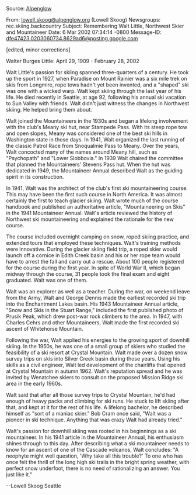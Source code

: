 Source: [Alpenglow](http://www.alpenglow.org/ski-history/notes/orig/little-walt-obit.txt)

From: lowell.skoog@alpenglow.org (Lowell Skoog)
Newsgroups: rec.skiing.backcountry
Subject: Remembering Walt Little, Northwest Skier and Mountaineer
Date: 6 Mar 2002 07:34:14 -0800
Message-ID: <dfe47423.0203060734.8629ad6@posting.google.com>

[edited, minor corrections]

Walter Burges Little: April 29, 1909 - February 28, 2002 

Walt Little's passion for skiing spanned three-quarters of a
century. He took up the sport in 1927, when Paradise on Mount
Rainier was a six mile trek on skis from Longmire, rope tows
hadn't yet been invented, and a "shaped" ski was one with a
wicked warp. Walt kept skiing through the last year of his life.
He died recently in Seattle, at age 92, following his annual ski
vacation to Sun Valley with friends. Walt didn't just witness
the changes in Northwest skiing. He helped bring them about.

Walt joined the Mountaineers in the 1930s and began a lifelong
involvement with the club's Meany ski hut, near Stampede Pass.
With its steep rope tow and open slopes, Meany was considered one
of the best ski hills in Washington state in those days. In
1941, Walt organized the last running of the classic Patrol Race
from Snoqualmie Pass to Meany. Over the years, Walt concocted
many of the names around Meany hill, such as "Psychopath" and
"Lower Slobbovia." In 1939 Walt chaired the committee that
planned the Mountaineers' Stevens Pass hut. When the hut was
dedicated in 1949, the Mountaineer Annual described Walt as the
guiding spirit in its construction.

In 1941, Walt was the architect of the club's first ski
mountaineering course. This may have been the first such course
in North America. It was almost certainly the first to teach
glacier skiing. Walt wrote much of the course handbook and
published an authoritative article, "Mountaineering on Skis" in
the 1941 Mountaineer Annual. Walt's article reviewed the history
of Northwest ski mountaineering and explained the rationale for
the new course.

The course included overnight camping on snow, roped skiing
practice, and extended tours that employed these techniques.
Walt's training methods were innovative. During the glacier
skiing field trip, a roped skier would launch off a cornice in
Edith Creek basin and his or her rope team would have to arrest
the fall and carry out a rescue. About 100 people registered for
the course during the first year. In spite of World War II,
which began midway through the course, 31 people took the final
exam and eight graduated. Walt was one of them.

Walt was an explorer as well as a teacher. During the war, on
weekend leave from the Army, Walt and George Dennis made the
earliest recorded ski trip into the Enchantment Lakes basin. His
1943 Mountaineer Annual article, "Snow and Skis in the Stuart
Range," included the first published photo of Prusik Peak, which
drew post-war rock climbers to the area. In 1947, with Charles
Cehrs and other Mountaineers, Walt made the first recorded ski
ascent of Whitehorse Mountain.

Following the war, Walt applied his energies to the growing sport
of downhill skiing. In the 1950s, he was one of a small group of
skiers who studied the feasibility of a ski resort at Crystal
Mountain. Walt made over a dozen snow survey trips on skis into
Silver Creek basin during those years. Using his skills as a
civil engineer, Walt led development of the chairlifts that
opened at Crystal Mountain in autumn 1962. Walt's reputation
spread and he was invited by Wenatchee skiers to consult on the
proposed Mission Ridge ski area in the early 1960s.

Walt said that after all those survey trips to Crystal Mountain,
he'd had enough of heavy packs and climbing for ski runs. He
stuck to lift skiing after that, and kept at it for the rest of
his life. A lifelong bachelor, he described himself as "sort of
a maniac skier." Bob Cram once said, "Walt was a pioneer in ski
technique. Anything that was crazy Walt had already tried."

Walt's passion for downhill skiing was rooted in his beginnings
as a ski mountaineer. In his 1941 article in the Mountaineer
Annual, his enthusiasm shines through to this day. After
describing what a ski mountaineer needs to know for an ascent of
one of the Cascade volcanos, Walt concludes: "A neophyte might
well question, 'Why take all this trouble?' To one who has once
felt the thrill of the long high ski trails in the bright spring
weather, with perfect snow underfoot, there is no need of
rationalizing an answer. You just like it."

--Lowell Skoog
 Seattle

